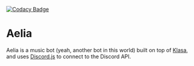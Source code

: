 [![Codacy Badge](https://api.codacy.com/project/badge/Grade/cdfdf0081ea4438e86ea6971a021d6b0)](https://www.codacy.com/app/kyranet/Aelia?utm_source=github.com&utm_medium=referral&utm_content=kyranet/Aelia&utm_campaign=badger)

# Aelia

Aelia is a music bot (yeah, another bot in this world) built on top of [Klasa](https://github.com/dirigeants/klasa/), and uses [Discord.js](https://github.com/discordjs/discord.js) to connect to the Discord API.
